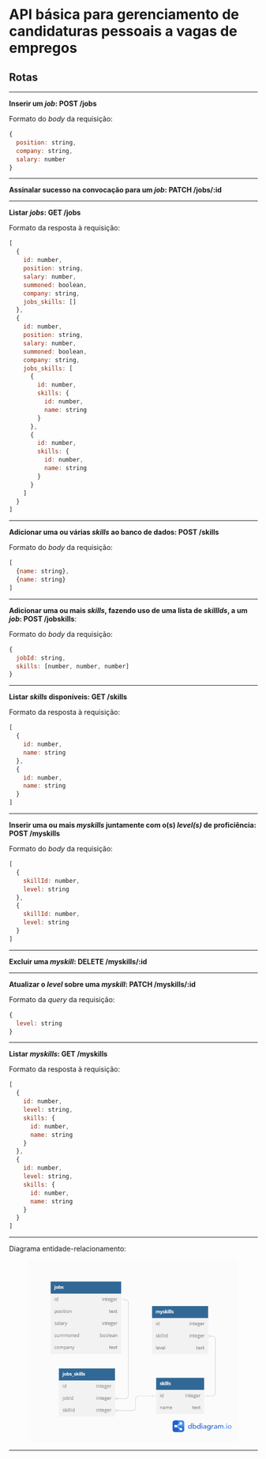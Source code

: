 # API básica para gerenciamento de candidaturas pessoais a vagas de empregos

## Rotas

---

**Inserir um _job_: POST /jobs**

Formato do _body_ da requisição:
``` javascript
{
  position: string,
  company: string,
  salary: number
}
```

---

**Assinalar sucesso na convocação para um _job_: PATCH /jobs/:id**

---

**Listar _jobs_: GET /jobs**

Formato da resposta à requisição:
``` javascript
[
  {
    id: number,
    position: string,
    salary: number,
    summoned: boolean,
    company: string,
    jobs_skills: []
  },
  {
    id: number,
    position: string,
    salary: number,
    summoned: boolean,
    company: string,
    jobs_skills: [
      {
        id: number,
        skills: {
          id: number,
          name: string
        }
      },
      {
        id: number,
        skills: {
          id: number,
          name: string
        }
      }
    ]
  }
]
```

---

**Adicionar uma ou várias _skills_ ao banco de dados: POST /skills**

Formato do _body_ da requisição:
``` javascript
[
  {name: string},
  {name: string}
]
```

---

**Adicionar uma ou mais _skills_, fazendo uso de uma lista de _skillIds_, a um _job_: POST /jobskills**:

Formato do _body_ da requisição:
``` javascript
{
  jobId: string,
  skills: [number, number, number]
}
```

---

**Listar _skills_ disponíveis: GET /skills**

Formato da resposta à requisição:
``` javascript
[
  {
    id: number,
    name: string
  },
  {
    id: number,
    name: string
  }
]
```

---

**Inserir uma ou mais _myskills_ juntamente com o(s) _level(s)_ de proficiência: POST /myskills**

Formato do _body_ da requisição:
``` javascript
[
  {
    skillId: number,
    level: string
  },
  {
    skillId: number,
    level: string
  }
]
```

---

**Excluir uma _myskill_: DELETE /myskills/:id**

---

**Atualizar o _level_ sobre uma _myskill_: PATCH /myskills/:id**

Formato da _query_ da requisição:
``` javascript
{
  level: string
}
```

---

**Listar _myskills_: GET /myskills**

Formato da resposta à requisição:
``` javascript
[
  {
    id: number,
    level: string,
    skills: {
      id: number,
      name: string
    }
  },
  {
    id: number,
    level: string,
    skills: {
      id: number,
      name: string
    }
  }
]
```

---

Diagrama entidade-relacionamento:

<figure>
  <img src='./image/DER.png'/>
</figure>

---